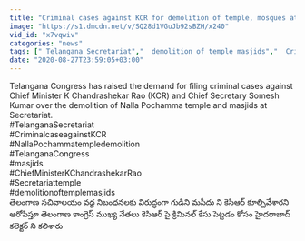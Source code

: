 ```yaml
---
title: "Criminal cases against KCR for demolition of temple, mosques at Secretariat: Congress"
image: "https://s1.dmcdn.net/v/SQ28d1VGuJb92sBZH/x240"
vid_id: "x7vqwiv"
categories: "news"
tags: [" Telangana Secretariat","  demolition of temple masjids","  Criminal case against KCR"]
date: "2020-08-27T23:59:05+03:00"
---
```

Telangana Congress has raised the demand for filing criminal cases against Chief Minister K Chandrashekar Rao (KCR) and Chief Secretary Somesh Kumar over the demolition of Nalla Pochamma temple and masjids at Secretariat.  <br>#TelanganaSecretariat   <br>#CriminalcaseagainstKCR   <br>#NallaPochammatempledemolition   <br>#TelanganaCongress   <br>#masjids   <br>#ChiefMinisterKChandrashekarRao  <br>#Secretariattemple  <br>#demolitionoftemplemasjids   <br>తెలంగాణ సచివాలయం వద్ద నిబంధనలకు విరుద్ధంగా గుడిని మసీదు ని కెసిఆర్ కూల్చివేశారని ఆరోపిస్తూ తెలంగాణ కాంగ్రెస్ ముఖ్య నేతలు కెసిఆర్ పై క్రిమినల్ కేసు పెట్టడం కోసం హైదరాబాద్ కలెక్టర్ ని కలిశారు
